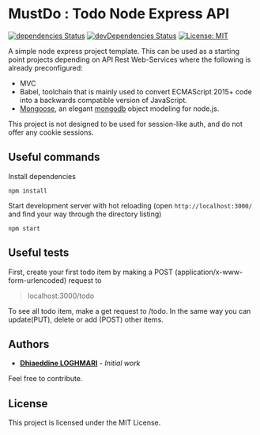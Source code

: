 # MustDo : Todo Node Express API

[![dependencies Status](https://david-dm.org/terrestris/node-project-template/status.svg)](https://david-dm.org/terrestris/node-project-template) [![devDependencies Status](https://david-dm.org/terrestris/node-project-template/dev-status.svg)](https://david-dm.org/terrestris/node-project-template?type=dev) [![License: MIT](https://img.shields.io/badge/License-MIT-yellow.svg)](https://opensource.org/licenses/MIT)

A simple node express project template. This can be used as a starting point projects depending on API Rest Web-Services where the following is already
preconfigured:
* MVC
* Babel, toolchain that is mainly used to convert ECMAScript 2015+ code into a backwards compatible version of JavaScript.
* [Mongoose](https://www.npmjs.com/package/mongoose), an elegant [mongodb](https://www.mongodb.com/) object modeling for node.js.

This project is not designed to be used for session-like auth, and  do not offer any cookie sessions.

## Useful commands

Install dependencies

    npm install



Start development server with hot reloading (open `http://localhost:3000/` and find your way through the directory listing)

    npm start

## Useful tests
First, create your first todo item by making a POST (application/x-www-form-urlencoded) request to 
> localhost:3000/todo

To see all todo item, make a get request to /todo. In the same way you can update(PUT), delete or add (POST) other items.

## Authors

* **[Dhiaeddine LOGHMARI](http://dialoghmari.com/)** - *Initial work* 

Feel free to contribute.

## License

This project is licensed under the MIT License.

